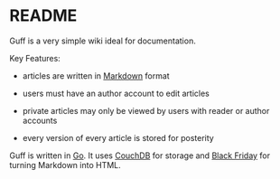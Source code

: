 # README #

Guff is a very simple wiki ideal for documentation.

Key Features:

- articles are written in [Markdown] format
- users must have an author account to edit articles
- private articles may only be viewed by users with reader or author accounts
- every version of every article is stored for posterity

  [Markdown]: http://daringfireball.net/projects/markdown/syntax

Guff is written in [Go]. It uses [CouchDB] for storage and [Black Friday] for turning Markdown into HTML.

  [Go]: http://golang.org
  [CouchDB]: http://couchdb.apache.org
  [Black Friday]: https://github.com/russross/blackfriday
